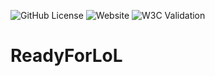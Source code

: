 ![GitHub License](https://img.shields.io/github/license/HnriqueAlves/ReadyForLoL)
![Website](https://img.shields.io/website?url=!%5BCTAN%20License%5D(https%3A%2F%2Fimg.shields.io%2Fctan%2Fl%2Fhttp%253A%252F%252F127.0.0.1%253A5500%252Findex.html))
![W3C Validation](https://img.shields.io/w3c-validation/html?targetUrl=!%5BWebsite%5D(https%3A%2F%2Fimg.shields.io%2Fwebsite%3Furl%3D!%255BCTAN%2520License%255D(https%253A%252F%252Fimg.shields.io%252Fctan%252Fl%252Fhttp%25253A%25252F%25252F127.0.0.1%25253A5500%25252Findex.html)))





# ReadyForLoL
